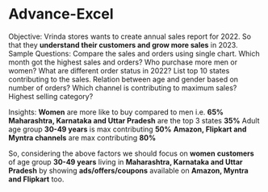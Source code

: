 # Advance-Excel
Objective: Vrinda stores wants to create annual sales report for 2022. So that they **understand their customers and grow more sales** in 2023.
Sample Questions: 
Compare the sales and orders using single chart.
Which month got the highest sales and orders?
Who purchase more men or women?
What are different order status in 2022?
List top 10 states contributing to the sales.
Relation between age and gender based on number of orders?
Which channel is contributing to maximum sales?
Highest selling category?

Insights:
**Women** are more like to buy compared to men i.e. **65%**
**Maharashtra, Karnataka and Uttar Pradesh** are the top 3 states **35%**
Adult age group **30-49 years** is max contributing **50%**
**Amazon, Flipkart and Myntra channels** are max contributing **80%**

So, considering the above factors we should focus on **women** **customers** of age group **30-49 years** living in **Maharashtra, Karnataka and Uttar Pradesh** by showing **ads/offers/coupons** available on **Amazon, Myntra and Flipkart** too.
